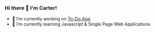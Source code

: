 ### Hi there 👋 I'm Carter!

- 🔭 I’m currently working on [To-Do App](https://github.com/CarterJWard/ODIN-ToDo)
- 🌱 I’m currently learning Javascript & Single Page Web Applications

<!--
**CarterJWard/CarterJWard** is a ✨ _special_ ✨ repository because its `README.md` (this file) appears on your GitHub profile.

Here are some ideas to get you started:

- 👯 I’m looking to collaborate on ...
- 🤔 I’m looking for help with ...
- 💬 Ask me about ...
- 📫 How to reach me: ...
- 😄 Pronouns: ...
- ⚡ Fun fact: ...
-->
